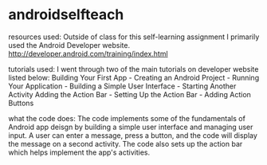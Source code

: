 androidselfteach
================


resources used:
Outside of class for this self-learning assignment I primarily used the Android Developer website. 
http://developer.android.com/training/index.html


tutorials used:
I went through two of the main tutorials on developer website listed below:
  Building Your First App
      - Creating an Android Project
      - Running Your Application
      - Building a Simple User Interface
      - Starting Another Activity
  Adding the Action Bar
      - Setting Up the Action Bar
      - Adding Action Buttons
      

what the code does:
The code implements some of the fundamentals of Android app deisgn by building a simple user interface and managing user input. A user can enter a message, press a button, and the code will display the message on a second activity. The code also sets up the action bar which helps implement the app's activities. 
